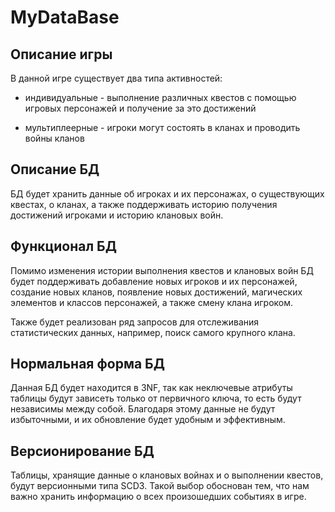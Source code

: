 # MyDataBase

## Описание игры

В данной игре существует два типа активностей:

- индивидуальные - выполнение различных квестов с помощью игровых персонажей и получение за это достижений

- мультиплеерные - игроки могут состоять в кланах и проводить войны кланов

## Описание БД

БД будет хранить данные об игроках и их персонажах, о существующих квестах, о кланах, а также поддерживать историю получения достижений игроками и историю клановых войн.

## Функционал БД

Помимо изменения истории выполнения квестов и клановых войн БД будет поддерживать добавление новых игроков и их персонажей, создание новых кланов, появление новых достижений, магических элементов и классов персонажей, а также смену клана игроком.

Также будет реализован ряд запросов для отслеживания статистических данных, например, поиск самого крупного клана.

## Нормальная форма БД

Данная БД будет находится в 3NF, так как неключевые атрибуты таблицы будут зависеть только от первичного ключа, то есть будут независимы между собой. Благодаря этому данные не будут избыточными, и их обновление будет удобным и эффективным.

## Версионирование БД

Таблицы, хранящие данные о клановых войнах и о выполнении квестов, будут версионными типа SCD3. Такой выбор обоснован тем, что нам важно хранить информацию о всех произошедших событиях в игре.
